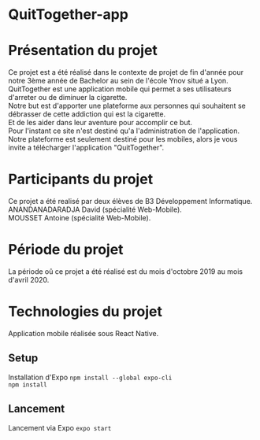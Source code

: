 # QuitTogether-app
# Présentation du projet

Ce projet est a été réalisé dans le contexte de projet de fin d'année pour notre 3ème année de Bachelor au sein de l'école Ynov situé a Lyon. </br>
QuitTogether est une application mobile qui permet a ses utilisateurs d'arreter ou de diminuer la cigarette.</br>
Notre but est d'apporter une plateforme aux personnes qui souhaitent se débrasser de cette addiction qui est la cigarette.</br>
Et de les aider dans leur aventure pour accomplir ce but.</br>
Pour l'instant ce site n'est destiné qu'a l'administration de l'application.</br>
Notre plateforme est seulement destiné pour les mobiles, alors je vous invite a télécharger l'application "QuitTogether".</br>

# Participants du projet

Ce projet a été realisé par deux élèves de B3 Développement Informatique.</br>
ANANDANADARADJA David (spécialité Web-Mobile).</br>
MOUSSET Antoine (spécialité Web-Mobile).</br>

# Période du projet

La période oû ce projet a été réalisé est du mois d'octobre 2019 au mois d'avril 2020.

# Technologies du projet

 Application mobile réalisée sous React Native.</br>


## Setup 

Installation d'Expo
`npm install --global expo-cli` </br>
`npm install`

## Lancement

Lancement via Expo
`expo start`



